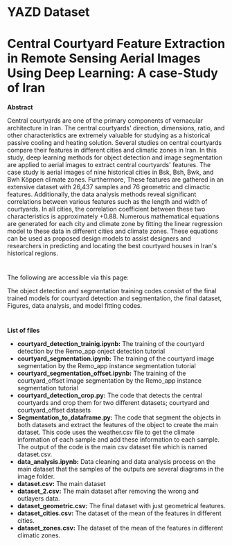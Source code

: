 # YAZD Dataset

# Central Courtyard Feature Extraction in Remote Sensing Aerial Images Using Deep Learning: A case-Study of Iran

**Abstract**

Central courtyards are one of the primary components of vernacular architecture in Iran. The central courtyards' direction, dimensions, ratio, and other characteristics are extremely valuable for studying as a historical passive cooling and heating solution. Several studies on central courtyards compare their features in different cities and climatic zones in Iran. In this study, deep learning methods for object detection and image segmentation are applied to aerial images to extract central courtyards' features. The case study is aerial images of nine historical cities in Bsk, Bsh, Bwk, and Bwh Köppen climate zones. Furthermore, These features are gathered in an extensive dataset with 26,437 samples and 76 geometric and climactic features. Additionally, the data analysis methods reveal significant correlations between various features such as the length and width of courtyards. In all cities, the correlation coefficient between these two characteristics is approximately +0.88. Numerous mathematical equations are generated for each city and climate zone by fitting the linear regression model to these data in different cities and climate zones. These equations can be used as proposed design models to assist designers and researchers in predicting and locating the best courtyard houses in Iran's historical regions.
#
The following are accessible via this page: 

The object detection and segmentation training codes consist of the final trained models for courtyard detection and segmentation, the final dataset, Figures, data analysis, and model fitting codes.
#
**List of files**

* **courtyard_detection_trainig.ipynb:** The training of the courtyard detection by the Remo_app onject detection tutorial
* **courtyard_segmentation.ipynb:** The training of the courtyard image segmentation by the Remo_app instance segmentation tutorial
* **courtyard_segmentation_offset.ipynb:**  The training of the courtyard_offset image segmentation by the Remo_app instance segmentation tutorial
* **courtyard_detection_crop.py:** The code that detects the central courtyards and crop them for two different datasets; courtyard and courtyard_offset datasets
* **Segmentation_to_dataframe.py:** The code that segment the objects in both datasets and extract the features of the object to create the main dataset. This code uses the weather.csv file to get the climate information of each sample and add these information to each sample. The output of the code is the main csv dataset file which is named dataset.csv.
* **data_analysis.ipynb:** Data cleaning and data analysis process on the main dataset that the samples of the outputs are several diagrams in the image folder.
* **dataset.csv:** The main dataset
* **dataset_2.csv:** The main dataset after removing the wrong and outlayers data.
* **dataset_geometric.csv:**  The final dataset with just geometrical features.
* **dataset_cities.csv:** The dataset of the mean of the features in different cities.
* **dataset_zones.csv:** The dataset of the mean of the features in different climatic zones.
